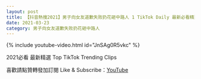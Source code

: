 ```yaml
---
layout: post
title: 【抖音熱搜2021】男子向女友道歉失败扔花砸中路人 1 TikTok Daily 最新必看精選合集2021 03 23
date: 2021-03-23
category: 男子向女友道歉失败扔花砸中路人
---
```


{% include youtube-video.html id="JnSAg0R5vkc" %}

2021必看 最新精選 Top TikTok Trending Clips

喜歡請點贊轉發加訂閱 Like & Subscribe：[YouTube](https://www.youtube.com/channel/UCAoR7VcanIPd04uEq_GIylA/videos)

